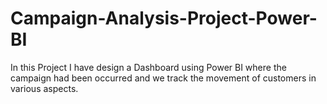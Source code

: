 # Campaign-Analysis-Project-Power-BI
In this Project I have design a Dashboard using Power BI where the campaign had been occurred and we track the movement of customers in various aspects.
